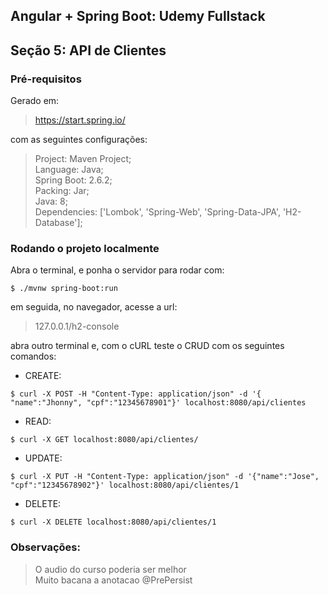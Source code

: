 ## Angular + Spring Boot: Udemy Fullstack
## Seção 5: API de Clientes

### Pré-requisitos
Gerado em:
> https://start.spring.io/

com as seguintes configurações:
> Project: Maven Project;<br>
> Language: Java;<br>
> Spring Boot: 2.6.2;<br>
> Packing: Jar;<br>
> Java: 8;<br>
> Dependencies: ['Lombok', 'Spring-Web', 'Spring-Data-JPA', 'H2-Database'];<br>

### Rodando o projeto localmente

Abra o terminal, e ponha o servidor para rodar com:
```
$ ./mvnw spring-boot:run
```
em seguida, no navegador, acesse a url:
> 127.0.0.1/h2-console

abra outro terminal e, com o cURL teste o CRUD com os seguintes comandos:
+ CREATE:
```
$ curl -X POST -H "Content-Type: application/json" -d '{ "name":"Jhonny", "cpf":"12345678901"}' localhost:8080/api/clientes
```
+ READ:
```
$ curl -X GET localhost:8080/api/clientes/
```
+ UPDATE:
```
$ curl -X PUT -H "Content-Type: application/json" -d '{"name":"Jose", "cpf":"12345678902"}' localhost:8080/api/clientes/1
```
+ DELETE:
```
$ curl -X DELETE localhost:8080/api/clientes/1
```
### Observações:

> O audio do curso poderia ser melhor<br>
> Muito bacana a anotacao @PrePersist<br>